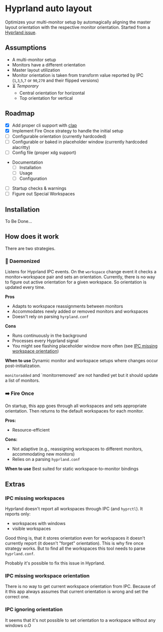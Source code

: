 # Hyprland auto layout

Optimizes your multi-monitor setup by automagically aligning the master layout orientation with the respective monitor orientation.
Started from a [Hyprland issue](https://github.com/hyprwm/Hyprland/issues/3174).

## Assumptions

- A multi-monitor setup
- Monitors have a different orientation
- Master layout utilization
- Monitor orientation is taken from transform value reported by IPC (`1`,`3`,`5`,`7` or `90`,`270` and their flipped versions)
- ⏳ *Temporary*
  - Central orientation for horizontal
  - Top orientation for vertical

## Roadmap

- [x] Add proper cli support with [clap](https://github.com/clap-rs/clap)
- [x] Implement Fire Once strategy to handle the initial setup
- [ ] Configurable orientation (currently hardcoded)
- [ ] Configurable or baked in placeholder window (currently hardcoded alacritty)
- [ ] Config file (proper xdg support)
- Documentation
  - [ ] Installation
  - [ ] Usage
  - [ ] Configuration
- [ ] Startup checks & warnings
- [ ] Figure out Special Workspaces

## Installation

To Be Done...

## How does it work

There are two strategies.

### 🔁 Daemonized

Listens for Hyprland IPC events.
On the `workspace` change event it checks a monitor+workspace pair and sets an orientation.
Currently, there is no way to figure out active orientation for a given workspace.
So orientation is updated every time.

**Pros**
- Adapts to workspace reassignments between monitors
- Accommodates newly added or removed monitors and workspaces
- Doesn't rely on parsing `hyrpland.conf`

**Cons**
- Runs continuously in the background
- Processes every Hyprland signal
- You might see flashing placeholder window more often (see [IPC missing workspace orientation](#IPC-missing-workspace-orientation))

**When to use**
Dynamic monitor and workspace setups where changes occur post-initialization.

`monitoradded` and `monitorremoved' are not handled yet but it should update a list of monitors.

### ➡️ Fire Once

On startup, this app goes through all workspaces and sets appropriate orientation.
Then returns to the default workspaces for each monitor.

**Pros:**
- Resource-efficient

**Cons:**
- Not adaptive (e.g., reassigning workspaces to different monitors, accommodating new monitors)
- Relies on a parsing `hyprland.conf`

**When to use**
Best suited for static workspace-to-monitor bindings

## Extras

### IPC missing workspaces

Hyprland doesn't report all workspaces through IPC (and `hyprctl`).
It reports only:

- workspaces with windows
- visible workspaces

Good thing is, that it stores orientation even for workspaces it doesn't currently report (it doesn't "forget" orientation).
This is why fire once strategy works.
But to find all the workspaces this tool needs to parse `hyprland.conf`.

Probably it's possible to fix this issue in Hyprland.

### IPC missing workspace orientation

There is no way to get current workspace orientation from IPC.
Because of it this app always assumes that current orientation is wrong and set the correct one.

### IPC ignoring orientation

It seems that it's not possible to set orientation to a workspace without any windows o.O
